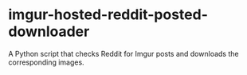 imgur-hosted-reddit-posted-downloader
=====================================

A Python script that checks Reddit for Imgur posts and downloads the corresponding images.
